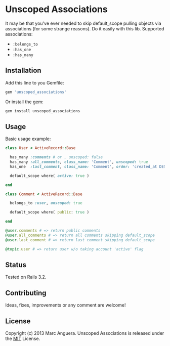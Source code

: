 Unscoped Associations
=====================
It may be that you've ever needed to skip default_scope pulling objects via associations (for some strange reasons).
Do it easily with this lib. Supported associations:
* `:belongs_to`
* `:has_one`
* `:has_many`

## Installation
Add this line to you Gemfile:

```ruby
gem 'unscoped_associations'
```

Or install the gem:

```ruby
gem install unscoped_associations
```

## Usage
Basic usage example:

```ruby
class User < ActiveRecord::Base

  has_many :comments # or , unscoped: false
  has_many :all_comments, class_name: 'Comment', unscoped: true
  has_one  :last_comment, class_name: 'Comment', order: 'created_at DESC', unscoped: true

  default_scope where( active: true )

end

class Comment < ActiveRecord::Base

  belongs_to :user, unscoped: true

  default_scope where( public: true )

end

@user.comments # => return public comments
@user.all_comments # => return all comments skipping default_scope
@user.last_comment # => return last comment skipping default_scope

@topic.user # => return user w/o taking account 'active' flag

```

## Status
Tested on Rails 3.2.


## Contributing
Ideas, fixes, improvements or any comment are welcome!


## License
Copyright (c) 2013 Marc Anguera. Unscoped Associations is released under the [MIT](http://opensource.org/licenses/MIT) License.
